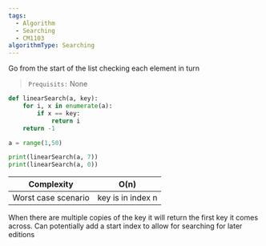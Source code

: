 ```yaml
---
tags:
  - Algorithm
  - Searching
  - CM1103
algorithmType: Searching
---
```

Go from the start of the list checking each element in turn

> `Prequisits:` None
```python
def linearSearch(a, key):
	for i, x in enumerate(a):
		if x == key:
			return i
	return -1

a = range(1,50)

print(linearSearch(a, 7))
print(linearSearch(a, 0))
```

| Complexity | O(n)   |
| ---------- | --- |
| Worst case scenario | key is in index n     |

When there are multiple copies of the key it will return the first key it comes across. Can potentially add a start index to allow for searching for later editions